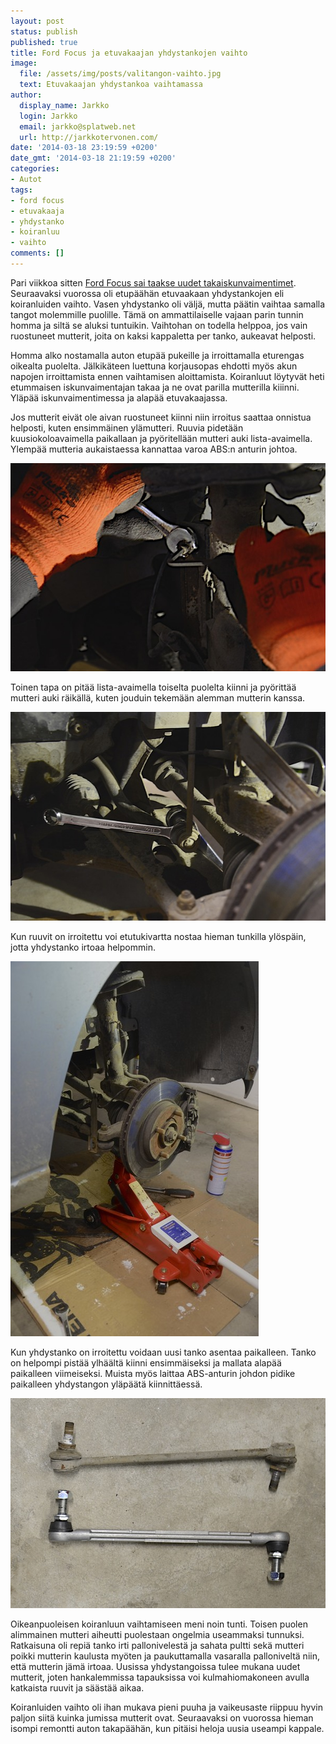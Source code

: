 ```yaml
---
layout: post
status: publish
published: true
title: Ford Focus ja etuvakaajan yhdystankojen vaihto
image:
  file: /assets/img/posts/valitangon-vaihto.jpg
  text: Etuvakaajan yhdystankoa vaihtamassa
author:
  display_name: Jarkko
  login: Jarkko
  email: jarkko@splatweb.net
  url: http://jarkkotervonen.com/
date: '2014-03-18 23:19:59 +0200'
date_gmt: '2014-03-18 21:19:59 +0200'
categories:
- Autot
tags:
- ford focus
- etuvakaaja
- yhdystanko
- koiranluu
- vaihto
comments: []
---
```

Pari viikkoa sitten [Ford Focus sai taakse uudet takaiskunvaimentimet](http://jarkkotervonen.com/2014/03/ford-focus-ja-takaiskunvaimentimien-vaihto/). Seuraavaksi vuorossa oli etupäähän etuvaakaan yhdystankojen eli koiranluiden vaihto. Vasen yhdystanko oli väljä, mutta päätin vaihtaa samalla tangot molemmille puolille. Tämä on ammattilaiselle vajaan parin tunnin homma ja siltä se aluksi tuntuikin. Vaihtohan on todella helppoa, jos vain ruostuneet mutterit, joita on kaksi kappaletta per tanko, aukeavat helposti.

Homma alko nostamalla auton etupää pukeille ja irroittamalla eturengas oikealta puolelta. Jälkikäteen luettuna korjausopas ehdotti myös akun napojen irroittamista ennen vaihtamisen aloittamista. Koiranluut löytyvät heti etummaisen iskunvaimentajan takaa ja ne ovat parilla mutterilla kiiinni. Yläpää iskunvaimentimessa ja alapää etuvakaajassa.

Jos mutterit eivät ole aivan ruostuneet kiinni niin irroitus saattaa onnistua helposti, kuten ensimmäinen ylämutteri. Ruuvia pidetään kuusiokoloavaimella paikallaan ja pyöritellään mutteri auki lista-avaimella. Ylempää mutteria aukaistaessa kannattaa varoa ABS:n anturin johtoa.

<img src="/assets/img/posts/valitangon-irroitus-tapa-1.jpg" alt="Etuvakaajan yhdystangon irroitus tapa 1" />

Toinen tapa on pitää lista-avaimella toiselta puolelta kiinni ja pyörittää mutteri auki räikällä, kuten jouduin tekemään alemman mutterin kanssa.

<img src="/assets/img/posts/valitangon-irroitus-tapa-2.jpg" alt="Etuvakaajan yhdystangon irroitus tapa 2" />

Kun ruuvit on irroitettu voi etutukivartta nostaa hieman tunkilla ylöspäin, jotta yhdystanko irtoaa helpommin.

<img src="/assets/img/posts/valitangon-irroitus.jpg" alt="Etuvakaajan yhdystangon irroitus" />

Kun yhdystanko on irroitettu voidaan uusi tanko asentaa paikalleen. Tanko on helpompi pistää ylhäältä kiinni ensimmäiseksi ja mallata alapää paikalleen viimeiseksi. Muista myös laittaa ABS-anturin johdon pidike paikalleen yhdystangon yläpäätä kiinnittäessä.

<img src="/assets/img/posts/valitanko-vanha-uusi.jpg" alt="Vanha ja uusi yhdystanko" />

Oikeanpuoleisen koiranluun vaihtamiseen meni noin tunti. Toisen puolen alimmainen mutteri aiheutti puolestaan ongelmia useammaksi tunnuksi. Ratkaisuna oli repiä tanko irti pallonivelestä ja sahata pultti sekä mutteri poikki mutterin kaulusta myöten ja paukuttamalla vasaralla palloniveltä niin, että mutterin jämä irtoaa. Uusissa yhdystangoissa tulee mukana uudet mutterit, joten hankalemmissa tapauksissa voi kulmahiomakoneen avulla katkaista ruuvit ja säästää aikaa.</p>

Koiranluiden vaihto oli ihan mukava pieni puuha ja vaikeusaste riippuu hyvin paljon siitä kuinka jumissa mutterit ovat. Seuraavaksi on vuorossa hieman isompi remontti auton takapäähän, kun pitäisi heloja uusia useampi kappale.</p>
